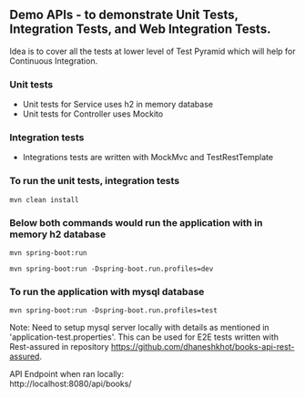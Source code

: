 ## Demo APIs - to demonstrate Unit Tests, Integration Tests, and Web Integration Tests.

Idea is to cover all the tests at lower level of Test Pyramid which will help for Continuous Integration.

### Unit tests
* Unit tests for Service uses h2 in memory database 
* Unit tests for Controller uses Mockito

### Integration tests
* Integrations tests are written with MockMvc and TestRestTemplate

### To run the unit tests, integration tests
```mvn clean install```

### Below both commands would run the application with in memory h2 database
```mvn spring-boot:run```

```mvn spring-boot:run -Dspring-boot.run.profiles=dev```

### To run the application with mysql database
```mvn spring-boot:run -Dspring-boot.run.profiles=test```

Note: Need to setup mysql server locally with details as mentioned in 'application-test.properties'.
This can be used for E2E tests written with Rest-assured in repository https://github.com/dhaneshkhot/books-api-rest-assured.

API Endpoint when ran locally:  
http://localhost:8080/api/books/


